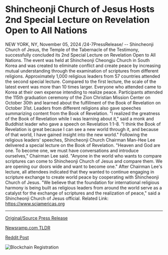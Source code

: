 # Shincheonji Church of Jesus Hosts 2nd Special Lecture on Revelation Open to All Nations

NEW YORK, NY, November 05, 2024 /24-7PressRelease/ -- Shincheonji Church of Jesus, the Temple of the Tabernacle of the Testimony, successfully concluded its 2nd Special Lecture on Revelation Open to All Nations. The event was held at Shincheonji Cheongju Church in South Korea and was created to eliminate conflict and create peace by increasing mutual understanding through the examination of scriptures from different religions.  Approximately 1,000 religious leaders from 57 countries attended the second special lecture. Compared to the first lecture, the scale of the latest event was more than 10 times larger. Everyone who attended came to Korea at their own expense intending to realize peace.  Participants attended the 115th graduation ceremony of the Zion Christian Mission Center on October 30th and learned about the fulfillment of the Book of Revelation on October 31st. Leaders from different religions also gave speeches summarizing content from the Book of Revelation.   "I realized the greatness of the Book of Revelation while I was learning about it," said a monk and Buddhist leader who gave a speech on Revelation 1:1-8. "I think the Book of Revelation is great because I can see a new world through it, and because of that world, I have gained insight into the new world."   Following the religious leaders' speeches, Shincheonji Church Chairman Man-Hee Lee delivered a special lecture on the Book of Revelation.   "Heaven and God are one. To become one, we must have conversations and introduce ourselves," Chairman Lee said. "Anyone in the world who wants to compare scriptures can come to Shincheonji Church of Jesus and compare them. We are opening our doors wide and want to become one."  After Chairman Lee's lecture, all attendees indicated that they wanted to continue engaging in scripture exchange to create world peace by cooperating with Shincheonji Church of Jesus.  "We believe that the foundation for international religious harmony is being built as religious leaders from around the world serve as a catalyst for the exchange of scriptures and the realization of peace," said a Shincheonji Church of Jesus official.  Related Link: https://www.scjamericas.org 

---

[Original/Source Press Release](https://www.24-7pressrelease.com/press-release/515910/shincheonji-church-of-jesus-hosts-2nd-special-lecture-on-revelation-open-to-all-nations)
                    

[Newsramp.com TLDR](https://newsramp.com/curated-news/shincheonji-church-concludes-2nd-special-lecture-on-revelation-with-global-religious-leaders/f3fa44f72ff7b4ee532afe7901ac1f60) 

 



[Reddit Post](https://www.reddit.com/r/eventNews/comments/1glnb1b/shincheonji_church_concludes_2nd_special_lecture/) 



![Blockchain Registration](https://cdn.newsramp.app/24-7PressRelease/qrcode/2411/7/irisMDo2.webp)